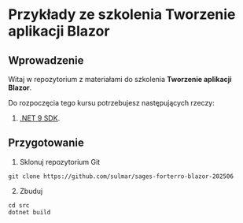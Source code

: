 
# Przykłady ze szkolenia Tworzenie aplikacji Blazor

## Wprowadzenie

Witaj w repozytorium z materiałami do szkolenia **Tworzenie aplikacji Blazor**.

Do rozpoczęcia tego kursu potrzebujesz następujących rzeczy:

1. [.NET 9 SDK](https://dotnet.microsoft.com/en-us/download/dotnet/9.0).

## Przygotowanie
1. Sklonuj repozytorium Git
```
git clone https://github.com/sulmar/sages-forterro-blazor-202506
```
2. Zbuduj
```
cd src
dotnet build
```

